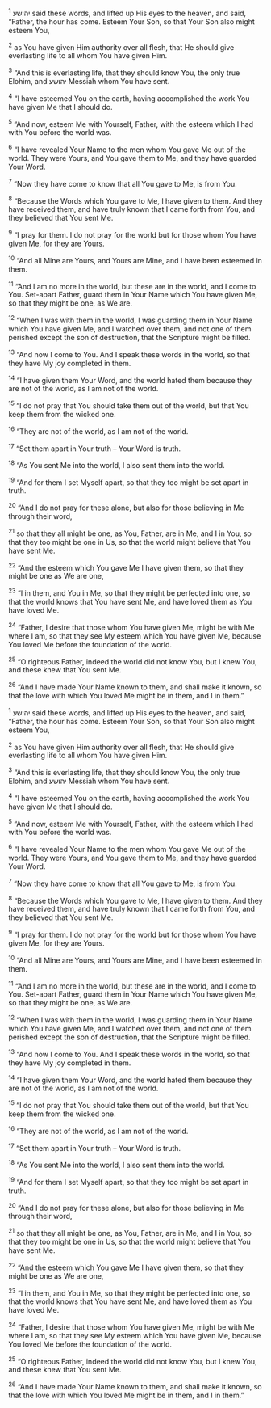 <sup>1</sup> יהושע said these words, and lifted up His eyes to the heaven, and said, “Father, the hour has come. Esteem Your Son, so that Your Son also might esteem You,

<sup>2</sup> as You have given Him authority over all flesh, that He should give everlasting life to all whom You have given Him.

<sup>3</sup> “And this is everlasting life, that they should know You, the only true Elohim, and יהושע Messiah whom You have sent.

<sup>4</sup> “I have esteemed You on the earth, having accomplished the work You have given Me that I should do.

<sup>5</sup> “And now, esteem Me with Yourself, Father, with the esteem which I had with You before the world was.

<sup>6</sup> “I have revealed Your Name to the men whom You gave Me out of the world. They were Yours, and You gave them to Me, and they have guarded Your Word.

<sup>7</sup> “Now they have come to know that all You gave to Me, is from You.

<sup>8</sup> “Because the Words which You gave to Me, I have given to them. And they have received them, and have truly known that I came forth from You, and they believed that You sent Me.

<sup>9</sup> “I pray for them. I do not pray for the world but for those whom You have given Me, for they are Yours.

<sup>10</sup> “And all Mine are Yours, and Yours are Mine, and I have been esteemed in them.

<sup>11</sup> “And I am no more in the world, but these are in the world, and I come to You. Set-apart Father, guard them in Your Name which You have given Me, so that they might be one, as We are.

<sup>12</sup> “When I was with them in the world, I was guarding them in Your Name which You have given Me, and I watched over them, and not one of them perished except the son of destruction, that the Scripture might be filled.

<sup>13</sup> “And now I come to You. And I speak these words in the world, so that they have My joy completed in them.

<sup>14</sup> “I have given them Your Word, and the world hated them because they are not of the world, as I am not of the world.

<sup>15</sup> “I do not pray that You should take them out of the world, but that You keep them from the wicked one.

<sup>16</sup> “They are not of the world, as I am not of the world.

<sup>17</sup> “Set them apart in Your truth – Your Word is truth.

<sup>18</sup> “As You sent Me into the world, I also sent them into the world.

<sup>19</sup> “And for them I set Myself apart, so that they too might be set apart in truth.

<sup>20</sup> “And I do not pray for these alone, but also for those believing in Me through their word,

<sup>21</sup> so that they all might be one, as You, Father, are in Me, and I in You, so that they too might be one in Us, so that the world might believe that You have sent Me.

<sup>22</sup> “And the esteem which You gave Me I have given them, so that they might be one as We are one,

<sup>23</sup> “I in them, and You in Me, so that they might be perfected into one, so that the world knows that You have sent Me, and have loved them as You have loved Me.

<sup>24</sup> “Father, I desire that those whom You have given Me, might be with Me where I am, so that they see My esteem which You have given Me, because You loved Me before the foundation of the world.

<sup>25</sup> “O righteous Father, indeed the world did not know You, but I knew You, and these knew that You sent Me.

<sup>26</sup> “And I have made Your Name known to them, and shall make it known, so that the love with which You loved Me might be in them, and I in them.”

<sup>1</sup> יהושע said these words, and lifted up His eyes to the heaven, and said, “Father, the hour has come. Esteem Your Son, so that Your Son also might esteem You,

<sup>2</sup> as You have given Him authority over all flesh, that He should give everlasting life to all whom You have given Him.

<sup>3</sup> “And this is everlasting life, that they should know You, the only true Elohim, and יהושע Messiah whom You have sent.

<sup>4</sup> “I have esteemed You on the earth, having accomplished the work You have given Me that I should do.

<sup>5</sup> “And now, esteem Me with Yourself, Father, with the esteem which I had with You before the world was.

<sup>6</sup> “I have revealed Your Name to the men whom You gave Me out of the world. They were Yours, and You gave them to Me, and they have guarded Your Word.

<sup>7</sup> “Now they have come to know that all You gave to Me, is from You.

<sup>8</sup> “Because the Words which You gave to Me, I have given to them. And they have received them, and have truly known that I came forth from You, and they believed that You sent Me.

<sup>9</sup> “I pray for them. I do not pray for the world but for those whom You have given Me, for they are Yours.

<sup>10</sup> “And all Mine are Yours, and Yours are Mine, and I have been esteemed in them.

<sup>11</sup> “And I am no more in the world, but these are in the world, and I come to You. Set-apart Father, guard them in Your Name which You have given Me, so that they might be one, as We are.

<sup>12</sup> “When I was with them in the world, I was guarding them in Your Name which You have given Me, and I watched over them, and not one of them perished except the son of destruction, that the Scripture might be filled.

<sup>13</sup> “And now I come to You. And I speak these words in the world, so that they have My joy completed in them.

<sup>14</sup> “I have given them Your Word, and the world hated them because they are not of the world, as I am not of the world.

<sup>15</sup> “I do not pray that You should take them out of the world, but that You keep them from the wicked one.

<sup>16</sup> “They are not of the world, as I am not of the world.

<sup>17</sup> “Set them apart in Your truth – Your Word is truth.

<sup>18</sup> “As You sent Me into the world, I also sent them into the world.

<sup>19</sup> “And for them I set Myself apart, so that they too might be set apart in truth.

<sup>20</sup> “And I do not pray for these alone, but also for those believing in Me through their word,

<sup>21</sup> so that they all might be one, as You, Father, are in Me, and I in You, so that they too might be one in Us, so that the world might believe that You have sent Me.

<sup>22</sup> “And the esteem which You gave Me I have given them, so that they might be one as We are one,

<sup>23</sup> “I in them, and You in Me, so that they might be perfected into one, so that the world knows that You have sent Me, and have loved them as You have loved Me.

<sup>24</sup> “Father, I desire that those whom You have given Me, might be with Me where I am, so that they see My esteem which You have given Me, because You loved Me before the foundation of the world.

<sup>25</sup> “O righteous Father, indeed the world did not know You, but I knew You, and these knew that You sent Me.

<sup>26</sup> “And I have made Your Name known to them, and shall make it known, so that the love with which You loved Me might be in them, and I in them.”

